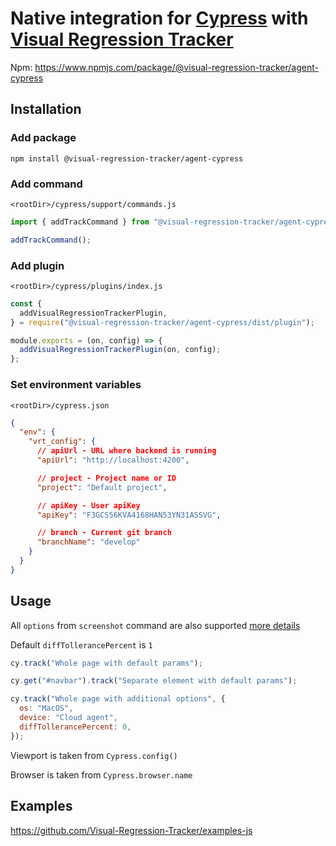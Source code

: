 # Native integration for [Cypress](https://www.cypress.io/) with [Visual Regression Tracker](https://github.com/Visual-Regression-Tracker/Visual-Regression-Tracker)

Npm: https://www.npmjs.com/package/@visual-regression-tracker/agent-cypress

## Installation

### Add package

`npm install @visual-regression-tracker/agent-cypress`

### Add command

`<rootDir>/cypress/support/commands.js`

```js
import { addTrackCommand } from "@visual-regression-tracker/agent-cypress/dist/commands";

addTrackCommand();
```

### Add plugin

`<rootDir>/cypress/plugins/index.js`

```js
const {
  addVisualRegressionTrackerPlugin,
} = require("@visual-regression-tracker/agent-cypress/dist/plugin");

module.exports = (on, config) => {
  addVisualRegressionTrackerPlugin(on, config);
};
```

### Set environment variables

`<rootDir>/cypress.json`

```json
{
  "env": {
    "vrt_config": {
      // apiUrl - URL where backend is running
      "apiUrl": "http://localhost:4200",

      // project - Project name or ID
      "project": "Default project",

      // apiKey - User apiKey
      "apiKey": "F3GCS56KVA4168HAN53YN31ASSVG",

      // branch - Current git branch
      "branchName": "develop"
    }
  }
}
```

## Usage

All `options` from `screenshot` command are also supported [more details](https://docs.cypress.io/api/commands/screenshot.html#Arguments)

Default `diffTollerancePercent` is `1`

```js
cy.track("Whole page with default params");

cy.get("#navbar").track("Separate element with default params");

cy.track("Whole page with additional options", {
  os: "MacOS",
  device: "Cloud agent",
  diffTollerancePercent: 0,
});
```

Viewport is taken from `Cypress.config()`

Browser is taken from `Cypress.browser.name`

## Examples
https://github.com/Visual-Regression-Tracker/examples-js
